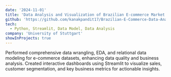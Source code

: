 ```yaml
---
date: '2024-11-01'
title: 'Data Analysis and Visualization of Brazilian E‑commerce Market using Olist Dataset'
github: 'https://github.com/kanakpandit17/Brazilian-E-Commerce-Data-Analytics-.git'
tech:
  - Python, Streamlit, Data Model, Data Analysis
company: 'University of Stuttgart'
showInProjects: true
---
```


Performed comprehensive data wrangling, EDA, and relational data modeling for e-commerce datasets, enhancing data quality and business analysis. Created interactive dashboards using Streamlit to visualize sales, customer segmentation, and key business metrics for actionable insights. 